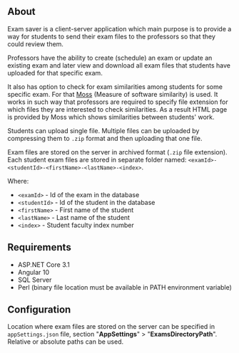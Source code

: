 ﻿## About

Exam saver is a client-server application which main purpose is to provide a way for students to send their exam files to the professors so that they could review them.

Professors have the ability to create (schedule) an exam or update an existing exam and later view and download all exam files that students have uploaded for that specific exam.

It also has option to check for exam similarities among students for some specific exam. For that [Moss](http://theory.stanford.edu/~aiken/moss/) (Measure of software similarity) is used. It works in such way that professors are required to specify file extension for which files they are interested to check similarities. As a result HTML page is provided by Moss which shows similarities between students' work.

Students can upload single file. Multiple files can be uploaded by compressing them to `.zip` format and then uploading that one file.

Exam files are stored on the server in archived format (`.zip` file extension).
Each student exam files are stored in separate folder named: `<examId>-<studentId>-<firstName>-<lastName>-<index>`.

Where:
- `<examId>` - Id of the exam in the database
- `<studentId>` - Id of the student in the database
- `<firstName>` - First name of the student
- `<lastName>` - Last name of the student
- `<index>` - Student faculty index number


## Requirements
- ASP.NET Core 3.1
- Angular 10
- SQL Server
- Perl (binary file location must be available in PATH environment variable)

## Configuration
Location where exam files are stored on the server can be specified in `appSettings.json` file, section "**AppSettings**" > "**ExamsDirectoryPath**".
Relative or absolute paths can be used.